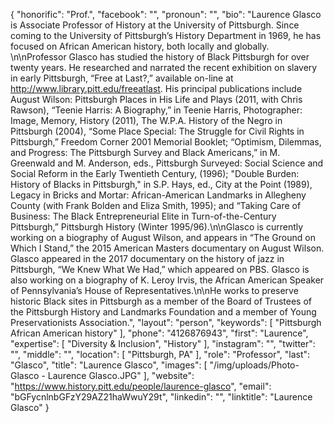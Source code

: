 {
  "honorific": "Prof.",
  "facebook": "",
  "pronoun": "",
  "bio": "Laurence Glasco is Associate Professor of History at the University of Pittsburgh. Since coming to the University of Pittsburgh’s History Department in 1969, he has focused on African American history, both locally and globally. \n\nProfessor Glasco has studied the history of Black Pittsburgh for over twenty years. He researched and narrated the recent exhibition on slavery in early Pittsburgh, “Free at Last?,” available on-line at http://www.library.pitt.edu/freeatlast. His principal publications include August Wilson: Pittsburgh Places in His Life and Plays (2011, with Chris Rawson), “Teenie Harris: A Biography,” in Teenie Harris, Photographer: Image, Memory, History (2011), The W.P.A. History of the Negro in Pittsburgh (2004), “Some Place Special: The Struggle for Civil Rights in Pittsburgh,” Freedom Corner 2001 Memorial Booklet; “Optimism, Dilemmas, and Progress: The Pittsburgh Survey and Black Americans,” in M. Greenwald and M. Anderson, eds., Pittsburgh Surveyed: Social Science and Social Reform in the Early Twentieth Century, (1996); \"Double Burden: History of Blacks in Pittsburgh,\" in S.P. Hays, ed., City at the Point (1989), Legacy in Bricks and Mortar: African-American Landmarks in Allegheny County (with Frank Bolden and Eliza Smith, 1995); and “Taking Care of Business: The Black Entrepreneurial Elite in Turn-of-the-Century Pittsburgh,” Pittsburgh History (Winter 1995/96).\n\nGlasco is currently working on a biography of August Wilson, and appears in “The Ground on Which I Stand,” the 2015 American Masters documentary on August Wilson. Glasco appeared in the 2017 documentary on the history of jazz in Pittsburgh, “We Knew What We Had,” which appeared on PBS. Glasco is also working on a biography of K. Leroy Irvis, the African American Speaker of Pennsylvania’s House of Representatives.\n\nHe works to preserve historic Black sites in Pittsburgh as a member of the Board of Trustees of the Pittsburgh History and Landmarks Foundation and a member of Young Preservationists Association.",
  "layout": "person",
  "keywords": [
    "Pittsburgh African American history"
  ],
  "phone": "4126876943",
  "first": "Laurence",
  "expertise": [
    "Diversity & Inclusion",
    "History"
  ],
  "instagram": "",
  "twitter": "",
  "middle": "",
  "location": [
    "Pittsburgh, PA"
  ],
  "role": "Professor",
  "last": "Glasco",
  "title": "Laurence Glasco",
  "images": [
    "/img/uploads/Photo-Glasco - Laurence Glasco.JPG"
  ],
  "website": "https://www.history.pitt.edu/people/laurence-glasco",
  "email": "bGFycnlnbGFzY29AZ21haWwuY29t",
  "linkedin": "",
  "linktitle": "Laurence Glasco"
}